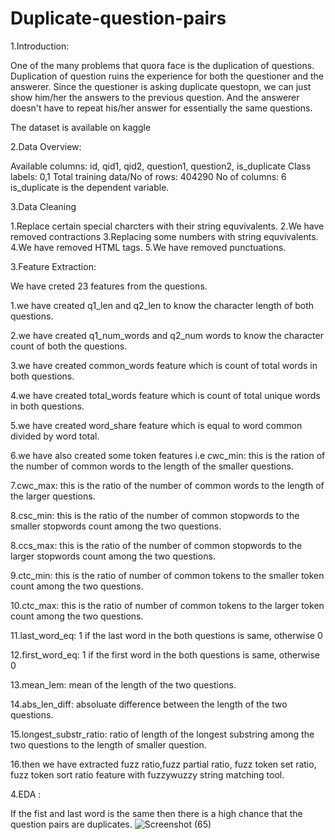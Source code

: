 # Duplicate-question-pairs

1.Introduction:

One of the many problems that quora face is the duplication of questions. Duplication of question ruins the experience for both the questioner and the answerer. Since the questioner is asking duplicate questopn, we can just show him/her the answers to the previous question. And the answerer doesn't have to repeat his/her answer for essentially the same questions.

The dataset is available on kaggle

2.Data Overview:

Available columns: id, qid1, qid2, question1, question2, is_duplicate
Class labels: 0,1
Total training data/No of rows: 404290
No of columns: 6
is_duplicate is the dependent variable.

3.Data Cleaning

1.Replace certain special charcters with their string equvivalents.
2.We have removed contractions
3.Replacing some numbers with string equvivalents.
4.We have  removed HTML tags.
5.We have removed  punctuations.

3.Feature Extraction:

We have creted 23 features from the questions.

1.we have created q1_len and q2_len to know the character length of both questions.

2.we have created q1_num_words and q2_num words to know the character count of both the questions.

3.we have created common_words feature which is count of total words in both questions.

4.we have created total_words feature which is count of total unique words in both questions.

5.we have created word_share feature which is equal to word common divided by word total.

6.we have also created some token features i.e cwc_min: this is the ration of the number of common words to the length of the smaller questions.

7.cwc_max: this is the ratio of the number of common words to the length of the larger questions.

8.csc_min: this is the ratio of the number of common stopwords to the smaller stopwords count among the two questions.

8.ccs_max: this is the ratio of the number of common stopwords to the larger stopwords count among the two questions.

9.ctc_min: this is the ratio of number of common tokens to the smaller token count among the two questions.

10.ctc_max: this is the ratio of number of common tokens to the larger token count among the two questions.

11.last_word_eq: 1 if the last word in the both questions is same, otherwise 0

12.first_word_eq: 1 if the first word in the both questions is same, otherwise 0

13.mean_lem: mean of the length of the two questions.

14.abs_len_diff: absoluate difference between the length of the two questions.

15.longest_substr_ratio: ratio of length of the longest substring among the two questions to the length of smaller question.

16.then we have extracted fuzz ratio,fuzz partial ratio, fuzz token set ratio, fuzz token sort ratio feature with fuzzywuzzy string matching tool.

4.EDA :

If the fist and last word is the same then there is a high chance that the question pairs are duplicates.
![Screenshot (65)](https://user-images.githubusercontent.com/105923718/227157778-e88ed56c-2535-4973-ae2e-9049950444ff.png)





